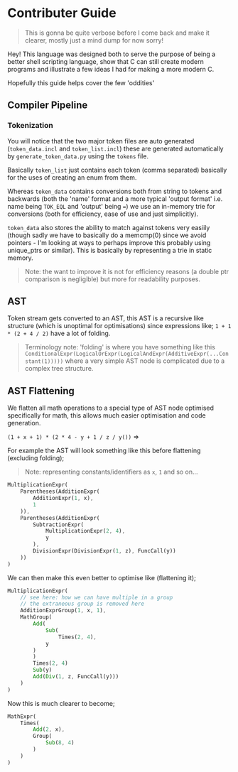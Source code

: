 # Contributer Guide

> This is gonna be quite verbose before I come back and make it clearer, mostly just a mind dump for now sorry!

Hey!  This language was designed both to serve the purpose of being a better shell scripting language, show that C can still create modern programs and illustrate a few ideas I had for making a more modern C.

Hopefully this guide helps cover the few 'oddities'

## Compiler Pipeline

### Tokenization

You will notice that the two major token files are auto generated (`token_data.incl` and `token_list.incl`) these are generated automatically by `generate_token_data.py` using the `tokens` file.

Basically `token_list` just contains each token (comma separated) basically for the uses of creating an enum from them.

Whereas `token_data` contains conversions both from string to tokens and backwards (both the 'name' format and a more typical 'output format' i.e. name being `TOK_EQL` and 'output' being `=`) we use an in-memory trie for conversions (both for efficiency, ease of use and just simplicitly).

`token_data` also stores the ability to match against tokens very easiily (though sadly we have to basically do a memcmp(0) since we avoid pointers - I'm looking at ways to perhaps improve this probably using unique_ptrs or similar).  This is basically by representing a trie in static memory.

> Note: the want to improve it is not for efficiency reasons (a double ptr comparison is negligible) but more for readability purposes.

## AST

Token stream gets converted to an AST, this AST is a recursive like structure (which is unoptimal for optimisations) since expressions like; `1 + 1 * (2 + 4 / 2)` have a lot of folding.

> Terminology note: 'folding' is where you have something like this `ConditionalExpr(LogicalOrExpr(LogicalAndExpr(AdditiveExpr(...Constant(1)))))` where a very simple AST node is complicated due to a complex tree structure.

## AST Flattening

We flatten all math operations to a special type of AST node optimised specifically for math, this allows much easier optimisation and code generation.

`(1 + x + 1) * (2 * 4 - y + 1 / z / y())` =>

For example the AST will look something like this before flattening (excluding folding);

> Note: representing constants/identifiers as `x`, `1` and so on...

```rust
MultiplicationExpr(
    Parentheses(AdditionExpr(
        AdditionExpr(1, x),
        1
    )),
    Parentheses(AdditionExpr(
        SubtractionExpr(
            MultiplicationExpr(2, 4),
            y
        ),
        DivisionExpr(DivisionExpr(1, z), FuncCall(y))
    ))
)
```

We can then make this even better to optimise like (flattening it);

```rust
MultiplicationExpr(
    // see here: how we can have multiple in a group
    // the extraneous group is removed here
    AdditionExprGroup(1, x, 1),
    MathGroup(
        Add(
            Sub(
                Times(2, 4),
            y
        )
        )
        Times(2, 4)
        Sub(y)
        Add(Div(1, z, FuncCall(y)))
    )
)
```

Now this is much clearer to become;

```rust
MathExpr(
    Times(
        Add(2, x),
        Group(
            Sub(8, 4)
        )
    )
)
```
